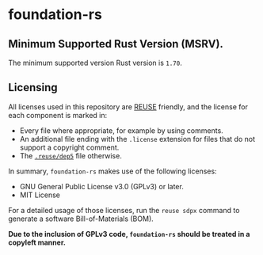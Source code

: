 <!--
SPDX-FileCopyrightText: © 2023 Foundation Devices, Inc. <hello@foundationdevices.com>

SPDX-License-Identifier: GPL-3.0-or-later
-->

# foundation-rs

## Minimum Supported Rust Version (MSRV).

The minimum supported version Rust version is `1.70`.

## Licensing

All licenses used in this repository are [REUSE] friendly, and the license for each component is marked in:

- Every file where appropriate, for example by using comments.
- An additional file ending with the `.license` extension for files that do not support a copyright comment.
- The [`.reuse/dep5`](.reuse/dep5) file otherwise.

In summary, `foundation-rs` makes use of the following licenses:

- GNU General Public License v3.0 (GPLv3) or later.
- MIT License

For a detailed usage of those licenses, run the `reuse sdpx` command to generate a software Bill-of-Materials (BOM).

[REUSE]: https://reuse.software/

**Due to the inclusion of GPLv3 code, `foundation-rs` should be treated in a copyleft manner.**
